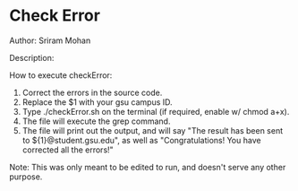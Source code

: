 # Check Error

Author: Sriram Mohan

Description:

How to execute checkError:
 1. Correct the errors in the source code.
 2. Replace the $1 with your gsu campus ID.
 3. Type ./checkError.sh on the terminal (if required, enable w/ chmod a+x).
 4. The file will execute the grep command. 
 5. The file will print out the output, and will say "The result has been sent to ${1}@student.gsu.edu", as well as "Congratulations! You have corrected all the errors!"

Note: This was only meant to be edited to run, and doesn't serve any other purpose.
